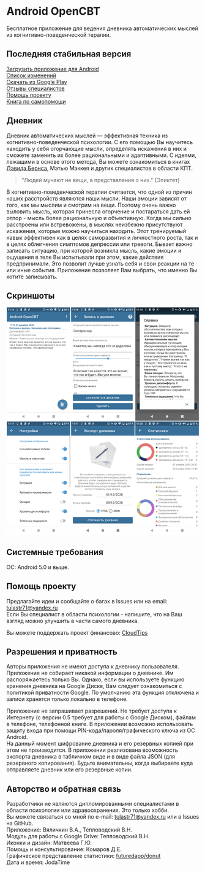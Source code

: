 # Android OpenCBT
Бесплатное приложение для ведения дневника автоматических мыслей из когнитивно-поведенческой терапии.

## Последняя стабильная версия
[Загрузить приложение для Android](https://github.com/va-utils/opencbt/releases/download/0.7/opencbt7.apk)   
[Список изменений](https://github.com/va-utils/opencbt/releases/tag/0.7)   
[Скачать из Google Play](https://play.google.com/store/apps/details?id=com.vva.androidopencbt)  
[Отзывы специалистов](https://github.com/va-utils/opencbt/wiki/Отзывы-специалистов)  
[Помощь проекту](https://github.com/va-utils/opencbt#%D0%BF%D0%BE%D0%BC%D0%BE%D1%89%D1%8C-%D0%BF%D1%80%D0%BE%D0%B5%D0%BA%D1%82%D1%83)  
[Книга по самопомощи](https://www.litres.ru/david-d-burns/terapiya-nastroeniya-klinicheski-dokazannyy-sposob-pobedit-d/?lfrom=965623253)  

## Дневник
Дневник автоматических мыслей — эффективная техника из когнитивно-поведенческой психологии. 
С его помощью Вы научитесь находить у себя огорчающие мысли, определять искажения в них и сможете заменить их более рациональными и адаптивными.
С идеями, лежащими в основе этого метода, Вы можете ознакомиться в книгах [Дэвида Бернса](https://www.litres.ru/author/david-d-burns/?lfrom=965623253), Мэтью Маккея и других специалистов в области КПТ.

> "Людей мучают не вещи, а представления о них." (Эпиктет)

В когнитивно-поведенческой терапии считается, что одной из причин наших расстройств являются наши мысли. Наши эмоции зависят от того, как мы мыслим и смотрим на вещи.
Поэтому очень важно выловить мысль, которая принесла огорчение и постараться дать ей отпор - мысль более рациональную и объективную. Когда мы сильно расстроены или встревожены, в мыслях неизбежно присутствуют
искажения, которые можно научиться находить. Этот тренируемый навык эффективен как в целях саморазвития и личностного роста, так и в целях облегчения симптомов депрессии или тревоги.
Бывает важно записать ситуацию, при которой возникла мысль, какие эмоции и ощущения в теле Вы испытывали при этом, какие действия предпринимали. Это позволит лучше узнать себя и свои реакции на те или иные события. Приложение позволяет Вам выбрать, что именно Вы хотите записывать.

## Скриншоты

![Скриншоты](/out.png)

## Системные требования
ОС: Android 5.0 и выше.

## Помощь проекту
Предлагайте идеи и сообщайте о багах в Issues или на email: tulastr71@yandex.ru  
Если Вы специалист в области психологии - напишите, что на Ваш взгляд можно улучшить в части самого дневника.  
  
Вы можете поддержать проект финансово:
[CloudTips](https://pay.cloudtips.ru/p/e82fb02d)  

## Разрешения и приватность
Авторы приложения не имеют доступа к дневнику пользователя. Приложение не собирает никакой информации о дневнике. Им распоряжаетесь только Вы. 
Однако, если вы используете функцию хранения дневника на Google Диске, Вам следует ознакомиться с политикой приватности Google. По умолчанию эта функция отключена и записи хранятся только локально в телефоне.  

Приложение не запрашивает разрешений. Не требует доступа к Интернету (с версии 0.5 требует для работы с Google Диском), файлам в телефоне, телефонной книге.
В приложении возможно использовать защиту входа при помощи PIN-кода/пароля/графического ключа из ОС Android.   
На данный момент шифрование дневника и его резервных копией при этом не производится. 
В приложении реализована возможность экспорта дневника в табличном виде и в виде файла JSON (для резервного копирования).
Будьте внимательны, когда выбираете куда отправляете дневник или его резервные копии.

## Авторство и обратная связь
Разработчики не являются дипломированными специалистами в области психологии или здравоохранения. Это только хобби.   
Вы можете связаться со мной по e-mail: tulastr71@yandex.ru или в Issues на GitHub.  
Приложение: Вяличкин В.А., Тепловодский В.Н.    
Модуль для работы с Google Drive: Тепловодский В.Н.  
Иконки и дизайн: Матвеева Г.Ю.  
Помощь и консультирование: Комаров Д.Е.   
Графическое представление статистики: [futuredapp/donut](https://github.com/futuredapp/donut)   
Дата и время: JodaTime
